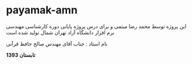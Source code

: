 payamak-amn
===========
این پروژه توسط محمد رضا میثمی
و برای درس پروژه پایانی دوره کارشناسی مهندسی نرم افزار دانشگاه آزاد تهران شمال تولید شده است

نام استاد : جناب آقای مهندس صالح حافظ قرآنی

**تابستان 1393**